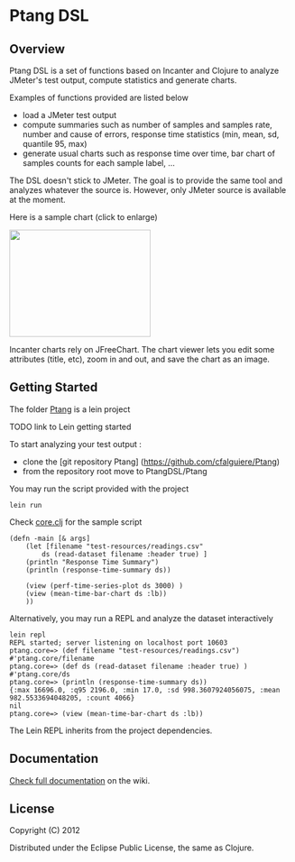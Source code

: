 Ptang DSL
=========

Overview 
--------
Ptang DSL is a set of functions based on Incanter and Clojure to analyze JMeter's test output, compute statistics and generate charts.

Examples of functions provided are listed below 
- load a JMeter test output
- compute summaries such as number of samples and samples rate, number and cause of errors, response time statistics (min, mean, sd, quantile 95, max)
- generate usual charts such as response time over time, bar chart of samples counts for each sample label, ...

The DSL doesn't stick to JMeter. The goal is to provide the same tool and analyzes whatever the source is. However, only JMeter source is available at the moment. 

Here is a sample chart (click to enlarge)

<img src="https://github.com/cfalguiere/Ptang/wiki/PtangDSLClojure/images/ResponseTimeOverTime.png" width="250" height="190" />

Incanter charts rely on JFreeChart. The chart viewer lets you edit some attributes (title, etc), zoom in and out, and save the chart as an image.

Getting Started
----------------
The folder [Ptang](Ptang) is a lein project

TODO link to Lein getting started

To start analyzing your test output :
* clone the [git repository Ptang] (https://github.com/cfalguiere/Ptang)
* from the repository root move to PtangDSL/Ptang

You may run the script provided with the project 

	lein run

Check [core.clj](Ptang/src/Ptang/core.clj) for the sample script

	(defn -main [& args]
  		(let [filename "test-resources/readings.csv"
			ds (read-dataset filename :header true) ]
    	(println "Response Time Summary")
    	(println (response-time-summary ds))
    	
    	(view (perf-time-series-plot ds 3000) )
    	(view (mean-time-bar-chart ds :lb))
    	))

Alternatively, you may run a REPL and analyze the dataset interactively

	lein repl
	REPL started; server listening on localhost port 10603
	ptang.core=> (def filename "test-resources/readings.csv")
	#'ptang.core/filename
	ptang.core=> (def ds (read-dataset filename :header true) )
	#'ptang.core/ds
	ptang.core=> (println (response-time-summary ds))
	{:max 16696.0, :q95 2196.0, :min 17.0, :sd 998.3607924056075, :mean 982.5533694048205, :count 4066}
	nil
	ptang.core=> (view (mean-time-bar-chart ds :lb))
	
The Lein REPL inherits from the project dependencies. 

Documentation
----------------

[Check full documentation](https://github.com/cfalguiere/Ptang/wiki/PtangDSL) on the wiki.


License
-------

Copyright (C) 2012 

Distributed under the Eclipse Public License, the same as Clojure.

